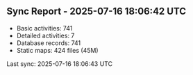 ## Sync Report - 2025-07-16 18:06:42 UTC

- Basic activities: 741
- Detailed activities: 7
- Database records: 741
- Static maps: 424 files (45M)

Last sync: 2025-07-16 18:06:43 UTC
